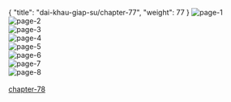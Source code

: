 { "title": "dai-khau-giap-su/chapter-77", "weight": 77 }
<img src="dai-khau-giap-su_0077_01-3623fa3c4eb91d7696440d4730a7cec7.webp" alt="page-1" origin="http://1.bp.blogspot.com/-rRNgo7CK35U/W1w1IgglGoI/AAAAAAABNls/6A0H48iPR58y5_5qMK63Pgss3XwgTWzNwCLcBGAs/s1600/0009.jpg?imgmax=0"><br/>
<img src="dai-khau-giap-su_0077_02-c83fb1635073b62cd36af2395fa322b7.webp" alt="page-2" origin="http://1.bp.blogspot.com/-VdPLlGQnE2I/W1w1IitgQuI/AAAAAAABNlo/2biKDvVgNycjm4kLvoaXl_FmmIDMrJP5ACLcBGAs/s1600/0010.jpg?imgmax=0"><br/>
<img src="dai-khau-giap-su_0077_03-f2f91c8f74e3d6396b54a6f480c12aee.webp" alt="page-3" origin="http://1.bp.blogspot.com/-WmV3RQNZVz0/W1w1JAPyLBI/AAAAAAABNl0/zNJpwrNkAdUY6qJGnWkNJnOJvBUE7yGswCLcBGAs/s1600/0011.jpg?imgmax=0"><br/>
<img src="dai-khau-giap-su_0077_04-3b8e3ea33e46f3667ec9b7679f16fc1c.webp" alt="page-4" origin="http://1.bp.blogspot.com/-TpXXl9TEwD4/W1w1JqBRIII/AAAAAAABNl4/aiEjmeA5zqAzPBiT2vrfiVuf8l0ag6pnACLcBGAs/s1600/0012.jpg?imgmax=0"><br/>
<img src="dai-khau-giap-su_0077_05-487d41c92a4b2f2f9038aaf4d8888140.webp" alt="page-5" origin="http://1.bp.blogspot.com/-6w7HRbisVg0/W1w1KPJAMjI/AAAAAAABNl8/x3KolRE6TiwzTXPioaLNV82SWnBDpDCLwCLcBGAs/s1600/0013.jpg?imgmax=0"><br/>
<img src="dai-khau-giap-su_0077_06-a79ec0d8d656b2af72f6a763b4ce2dbe.webp" alt="page-6" origin="http://1.bp.blogspot.com/-ASVSH2DIS_8/W1w1Ksk4etI/AAAAAAABNmA/oOTvKtJs6zApJKWT4GkdLF3rBfsxh97PwCLcBGAs/s1600/0014.jpg?imgmax=0"><br/>
<img src="dai-khau-giap-su_0077_07-40364d9619f5d90a8d8be6fe2e5168e9.webp" alt="page-7" origin="http://1.bp.blogspot.com/-I3ydOarBB-M/W1w1LGNmj7I/AAAAAAABNmE/TYoFyfvIPNEtvk6kvkcda-jp_wXRdeiAgCLcBGAs/s1600/0015.jpg?imgmax=0"><br/>
<img src="dai-khau-giap-su_0077_08-c15724e48aee52bd3fb20ee8d75e0f0c.webp" alt="page-8" origin="http://1.bp.blogspot.com/-QIuVJ5ZYh6M/W1w1LWUfiWI/AAAAAAABNmI/f3NQor1wRjwAKQOCOfnlAzWdFmkpsXbEwCLcBGAs/s1600/0016.jpg?imgmax=0"><br/>
<br/><a class="nextchap" href="/dai-khau-giap-su/chapter-78">chapter-78</a>

